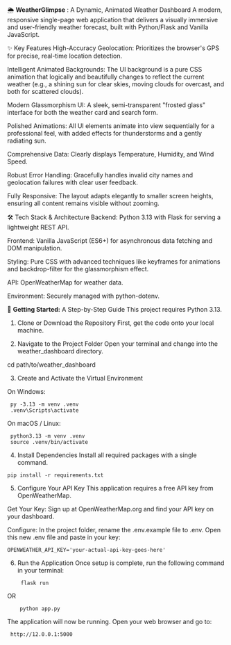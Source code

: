 🌦️ **WeatherGlimpse** : A Dynamic, Animated Weather Dashboard
A modern, responsive single-page web application that delivers a visually immersive and user-friendly weather forecast, built with Python/Flask and Vanilla JavaScript.

✨ Key Features
High-Accuracy Geolocation: Prioritizes the browser's GPS for precise, real-time location detection.

Intelligent Animated Backgrounds: The UI background is a pure CSS animation that logically and beautifully changes to reflect the current weather (e.g., a shining sun for clear skies, moving clouds for overcast, and both for scattered clouds).

Modern Glassmorphism UI: A sleek, semi-transparent "frosted glass" interface for both the weather card and search form.

Polished Animations: All UI elements animate into view sequentially for a professional feel, with added effects for thunderstorms and a gently radiating sun.

Comprehensive Data: Clearly displays Temperature, Humidity, and Wind Speed.

Robust Error Handling: Gracefully handles invalid city names and geolocation failures with clear user feedback.

Fully Responsive: The layout adapts elegantly to smaller screen heights, ensuring all content remains visible without zooming.

🛠️ Tech Stack & Architecture
Backend: Python 3.13 with Flask for serving a lightweight REST API.

Frontend: Vanilla JavaScript (ES6+) for asynchronous data fetching and DOM manipulation.

Styling: Pure CSS with advanced techniques like keyframes for animations and backdrop-filter for the glassmorphism effect.

API: OpenWeatherMap for weather data.

Environment: Securely managed with python-dotenv.

🚀 **Getting Started:** A Step-by-Step Guide
   This project requires Python 3.13.

   1. Clone or Download the Repository
      First, get the code onto your local machine.

   2. Navigate to the Project Folder
     Open your terminal and change into the weather_dashboard directory.

   cd path/to/weather_dashboard

   3. Create and Activate the Virtual Environment

  On Windows:

     py -3.13 -m venv .venv
     .venv\Scripts\activate

   On macOS / Linux:

     python3.13 -m venv .venv
     source .venv/bin/activate

  4. Install Dependencies
  Install all required packages with a single command.

    pip install -r requirements.txt

  5. Configure Your API Key
 This application requires a free API key from OpenWeatherMap.

Get Your Key: Sign up at OpenWeatherMap.org and find your API key on your dashboard.

Configure: In the project folder, rename the .env.example file to .env. 
Open this new .env file and paste in your key:

    OPENWEATHER_API_KEY='your-actual-api-key-goes-here'

6. Run the Application
Once setup is complete, run the following command in your terminal:

        flask run
OR
       
        python app.py


The application will now be running. Open your web browser and go to:

     http://12.0.0.1:5000

